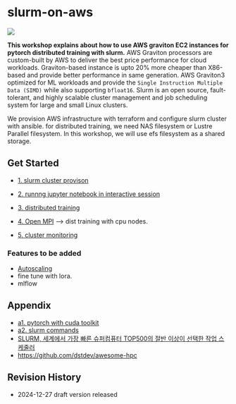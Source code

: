 # slurm-on-aws

![](https://github.com/gnosia93/slurm-on-grv/blob/main/tutorial/images/slurm-ws-arch-2.png)

**This workshop explains about how to use AWS graviton EC2 instances for pytorch distributed training with slurm.** 
AWS Graviton processors are custom-built by AWS to deliver the best price performance for cloud workloads. Graviton-based instance is upto 20% more cheaper than X86-based and provide better performance in same generation. AWS Graviton3 optimized for ML workloads and provide the `Single Instruction Multiple Data (SIMD)` while also supporting `bfloat16`. Slurm is an open source, fault-tolerant, and highly scalable cluster management and job scheduling system for large and small Linux clusters.

We provision AWS infrastructure with terraform and configure slurm cluster with ansible. for distributed training, we need NAS filesystem or Lustre Parallel filesystem. In this workshop, we will use efs filesystem as a shared storage.

## Get Started ##

* [1. slurm cluster provison](https://github.com/gnosia93/slurm-on-grv/blob/main/tutorial/1.provison.md)

* [2. runnng jupyter notebook in interactive session](https://github.com/gnosia93/slurm-on-grv/blob/main/tutorial/2.attach-jupyter.md)

* [3. distributed training](https://github.com/gnosia93/slurm-on-grv/blob/main/tutorial/3.distributed-training.md)

* [4. Open MPI](https://github.com/gnosia93/slurm-on-grv/blob/main/tutorial/4.open-mpi.md)  --> dist training with cpu nodes.

* [5. cluster monitoring](https://github.com/gnosia93/slurm-on-grv/blob/main/tutorial/5.cluster-monitoring.md)



### Features to be added ###
  
* [Autoscaling](https://github.com/gnosia93/slurm-on-aws/blob/main/tutorial/6.autoscaling.md)
* fine tune with lora.
* mlflow


## Appendix ##

* [a1. pytorch with cuda toolkit](https://github.com/gnosia93/slurm-on-grv/blob/main/tutorial/a1.cuda-toolkit.md)
* [a2. slurm commands](https://github.com/gnosia93/slurm-on-grv/blob/main/tutorial/a2.slurm-basic.md)
* [SLURM, 세계에서 가장 빠른 슈퍼컴퓨터 TOP500의 절반 이상이 선택한 작업 스케줄러](https://www.deepgadget.com/blog/slurm-%EC%84%B8%EA%B3%84%EC%97%90%EC%84%9C-%EA%B0%80%EC%9E%A5-%EB%B9%A0%EB%A5%B8-%EC%8A%88%ED%8D%BC%EC%BB%B4%ED%93%A8%ED%84%B0-top500%EC%9D%98-%EC%A0%88%EB%B0%98-%EC%9D%B4%EC%83%81%EC%9D%B4-%EC%84%A0%ED%83%9D%ED%95%9C-%EC%9E%91%EC%97%85-%EC%8A%A4%EC%BC%80%EC%A4%84%EB%9F%AC--25026/)
* https://github.com/dstdev/awesome-hpc
    
## Revision History ##
* 2024-12-27 draft version released



